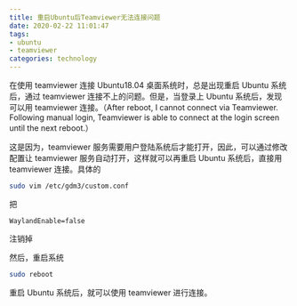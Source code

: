 ```yaml
---
title: 重启Ubuntu后Teamviewer无法连接问题
date: 2020-02-22 11:01:47
tags:
- ubuntu
- teamviewer
categories: technology
---
```


在使用 teamviewer 连接 Ubuntu18.04 桌面系统时，总是出现重启 Ubuntu 系统后，通过 teamviewer 连接不上的问题。但是，当登录上 Ubuntu 系统后，发现可以用 teamviewer 连接。（After reboot, I cannot connect via Teamviewer. Following manual login, Teamviewer is able to connect at the login screen until the next reboot.）

<!--more-->

这是因为，teamviewer 服务需要用户登陆系统后才能打开，因此，可以通过修改配置让 teamviewer 服务自动打开，这样就可以再重启 Ubuntu 系统后，直接用 teamviewer 连接。具体的

```bash
sudo vim /etc/gdm3/custom.conf
```

把

```shell
WaylandEnable=false
```

注销掉

然后，重启系统

```bash
sudo reboot
```

重启 Ubuntu 系统后，就可以使用 teamviewer 进行连接。